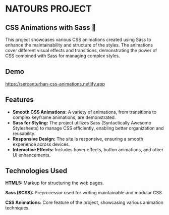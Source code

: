 # NATOURS PROJECT

## CSS Animations with Sass 🌟

This project showcases various CSS animations created using Sass to enhance the maintainability and structure of the styles. The animations cover different visual effects and transitions, demonstrating the power of CSS combined with Sass for managing complex styles.




## Demo

https://sercanturhan-css-animations.netlify.app

  
## Features

- **Smooth CSS Animations:** A variety of animations, from transitions to complex keyframe animations, are demonstrated.
- **Sass for Styling:** The project utilizes Sass (Syntactically Awesome Stylesheets) to manage CSS efficiently, enabling better organization and reusability.
- **Responsive Design:** The site is responsive, ensuring a smooth experience across devices.
- **Interactive Effects:** Includes hover effects, button animations, and other UI enhancements.

  
## Technologies Used

**HTML5:** Markup for structuring the web pages.

**Sass (SCSS):** Preprocessor used for writing maintainable and modular CSS.

**CSS Animations:** Core feature of the project, showcasing various animation techniques.




  
